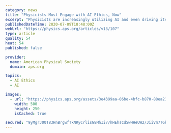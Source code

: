 ```yaml
---
category: news
title: "Physicists Must Engage with AI Ethics, Now"
excerpt: "Physicists are increasingly utilizing AI and even driving its development, but we cannot divorce ourselves from the ethical implications and impacts of this technology."
publishedDateTime: 2020-07-09T18:48:00Z
webUrl: "https://physics.aps.org/articles/v13/107"
type: article
quality: 54
heat: 54
published: false

provider:
  name: American Physical Society
  domain: aps.org

topics:
  - AI Ethics
  - AI

images:
  - url: "https://physics.aps.org/assets/3e4399aa-06be-4bfc-b870-88ea2185a618/e107_1_thumb.png"
    width: 500
    height: 250
    isCached: true

secured: "9yMgrJ00T83HnBrgwfTkNRyCrlisG8MhIi7/hHEhsCdSwHHeUW2/JiiVm7TGk8fFcBTGP5XON2I/ReLuaCqWKBriws/eoERoV2j5nHWQTIZijtWocAUmmi9LvtfYLsaYABz9eACnVGQulD/HiaaN8mnMX280Bqd/e7Syzf6ORZ/y/jlC8/8lGhyGXEi0apiurfZzXUGonVK5L6wPaVupz7tfm0xl3vnw16VWv1ojdRrg6OXFSg/ZHM7lZiF2sx0khwDTCXZ9HJRmFe7LqXe9Aui+YiSCwZzOLnB0AS16M+SLcbFOWxRPT4+mClJ6Vizx4MAohvGGr7nff5D0zPVZvQ==;8YpQZ8qCvVJNsytXh/Ekug=="
---
```


